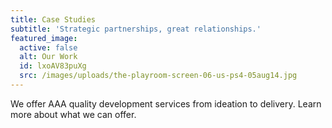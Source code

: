 ```yaml
---
title: Case Studies
subtitle: 'Strategic partnerships, great relationships.'
featured_image:
  active: false
  alt: Our Work
  id: lxoAV83puXg
  src: /images/uploads/the-playroom-screen-06-us-ps4-05aug14.jpg
---
```

We offer AAA quality development services from ideation to delivery.  Learn more about what we can offer.
